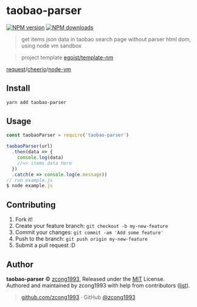 # taobao-parser

[![NPM version](https://img.shields.io/npm/v/taobao-parser.svg?style=flat)](https://npmjs.com/package/taobao-parser) [![NPM downloads](https://img.shields.io/npm/dm/taobao-parser.svg?style=flat)](https://npmjs.com/package/taobao-parser)

> get items json data  in taobao search page without parser html dom, using node vm sandbox

> project template [egoist/template-nm](https://github.com/egoist/template-nm)

[request](https://github.com/request/request)/[cheerio](https://github.com/cheeriojs/cheerio)/[node-vm](https://nodejs.org/dist/latest-v7.x/docs/api/vm.html)

## Install

```bash
yarn add taobao-parser
```

## Usage

```js
const taobaoParser = require('taobao-parser')

taobaoParser(url)
  .then(data => {
    console.log(data)
    //=> items data here
  })
  .catch(e => console.log(e.message))
// run example.js
$ node example.js
```

## Contributing

1. Fork it!
2. Create your feature branch: `git checkout -b my-new-feature`
3. Commit your changes: `git commit -am 'Add some feature'`
4. Push to the branch: `git push origin my-new-feature`
5. Submit a pull request :D


## Author

**taobao-parser** © [zcong1993](https://github.com/zcong1993), Released under the [MIT](./LICENSE) License.<br>
Authored and maintained by zcong1993 with help from contributors ([list](https://github.com/zcong1993/taobao-parser/contributors)).

> [github.com/zcong1993](https://github.com/zcong1993) · GitHub [@zcong1993](https://github.com/zcong1993)
